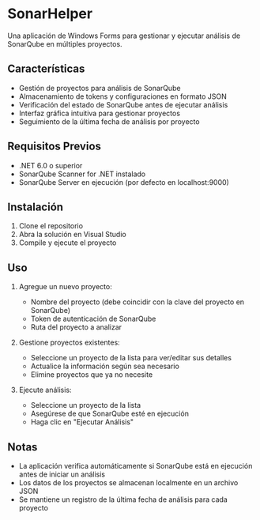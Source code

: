 # SonarHelper

Una aplicación de Windows Forms para gestionar y ejecutar análisis de SonarQube en múltiples proyectos.

## Características

- Gestión de proyectos para análisis de SonarQube
- Almacenamiento de tokens y configuraciones en formato JSON
- Verificación del estado de SonarQube antes de ejecutar análisis
- Interfaz gráfica intuitiva para gestionar proyectos
- Seguimiento de la última fecha de análisis por proyecto

## Requisitos Previos

- .NET 6.0 o superior
- SonarQube Scanner for .NET instalado
- SonarQube Server en ejecución (por defecto en localhost:9000)

## Instalación

1. Clone el repositorio
2. Abra la solución en Visual Studio
3. Compile y ejecute el proyecto

## Uso

1. Agregue un nuevo proyecto:
   - Nombre del proyecto (debe coincidir con la clave del proyecto en SonarQube)
   - Token de autenticación de SonarQube
   - Ruta del proyecto a analizar

2. Gestione proyectos existentes:
   - Seleccione un proyecto de la lista para ver/editar sus detalles
   - Actualice la información según sea necesario
   - Elimine proyectos que ya no necesite

3. Ejecute análisis:
   - Seleccione un proyecto de la lista
   - Asegúrese de que SonarQube esté en ejecución
   - Haga clic en "Ejecutar Análisis"

## Notas

- La aplicación verifica automáticamente si SonarQube está en ejecución antes de iniciar un análisis
- Los datos de los proyectos se almacenan localmente en un archivo JSON
- Se mantiene un registro de la última fecha de análisis para cada proyecto 